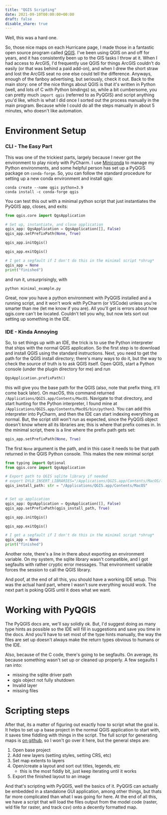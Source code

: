 ```yaml
---
title: "QGIS Scripting"
date: 2021-09-10T00:00:00+00:00
draft: false
disable_share: true
---
```


Well, this was a hard one.

So, those nice maps on each Hurricane page, I made those in a fantastic open source program called [QGIS](https://www.qgis.org/en/site/). I've been using QGIS on and off for years, and it has consistently been up to the GIS tasks I throw at it.  When I had access to ArcGIS, I'd frequently use QGIS for things ArcGIS couldn't do easily (or that was behind a paid add-on), and when I drew the short straw and lost the ArcGIS seat no one else could tell the difference.  Anyways, enough of the fanboy advertising, but seriously, check it out.  Back to the main story: one of the nice things about QGIS is that it's written in Python (well, and lots of C with Python bindings) so, while a bit cumbersome, you can pretty much `import qgis` (referred to as PyQGIS) and script anything you'd like, which is what I did once I sorted out the process manually in the main program.  Because while I could do all the steps manually in about 5 minutes, who doesn't like automation.

# Environment Setup
### CLI - The Easy Part
This was one of the trickiest parts, largely because I never got the environment to play nicely with PyCharm.  I use [Miniconda](https://docs.conda.io/en/latest/miniconda.html) to manage my Python environments, and some helpful person has set up a PyQGIS package on `conda-forge`.  So, you can follow the standard procedure for setting up a new conda environment and install qgis:

```shell
conda create --name qgis python=3.9
conda install -c conda-forge qgis
```

You can test this out with a minimal python script that just instantiates the PyQGIS app, closes, and exits:

```python
from qgis.core import QgsApplication

# Set up, instantiate, and close application
qgis_app: QgsApplication = QgsApplication([], False)
qgis_app.setPrefixPath(None, True)

qgis_app.initQgis()

qgis_app.exitQgis()

# I get a segfault if I don't do this in the minimal script *shrug*
qgis_app = None
print("finished")
```

and run it, unsurprisingly, with

```shell
python minimal_example.py
```

Great, now you have a python environment with PyQGIS installed and a running script, and it won't work with PyCharm (or VSCode) unless you're smarter than me (let me know if you are).  All you'll get is errors about how qgis.core can't be located.  Couldn't tell you why, but now lets sort out setting up something in the IDE.

### IDE - Kinda Annoying
So, to set things up with an IDE, the trick is to use the Python interpreter that ships with the normal QGIS application.  So the first step is to download and install QGIS using the standard instructions.  Next, you need to get the path for the QGIS install directory; there's many ways to do it, but the way to check the source of truth is to ask QGIS itself.  Open QGIS, start a Python console (under the plugin directory for me) and run

```python
QgsApplication.prefixPath()
```

this will give you the base path for the QGIS (also, note that prefix thing, it'll come back later).  On macOS, this command returned `/Applications/QGIS.app/Contents/MacOS`.  Navigate to that directory, and start hunting for the Python interpreter, I found mine at `/Applications/QGIS.app/Contents/MacOS/bin/python3`.  You can add this interpreter into PyCharm, and then the IDE can start indexing everything as normal.  But, the script still won't run as expected, since the PyQGIS object doesn't know where all its libraries are; this is where that prefix comes in.  In the minimal script, there is a line where the prefix path gets set:

```python
qgis_app.setPrefixPath(None, True)
```

The first `None` argument is the path, and in this case it needs to be that path returned in the QGIS Python console.  This makes the new minimal script

```python
from typing import Optional
from qgis.core import QgsApplication

# Export path to QGIS sqlite library if needed
# export DYLD_INSERT_LIBRARIES="/Applications/QGIS.app/Contents/MacOS/lib/libsqlite3.dylib"
qgis_install_path: str = "/Applications/QGIS.app/Contents/MacOS"


# Set up application
qgis_app: QgsApplication = QgsApplication([], False)
qgis_app.setPrefixPath(qgis_install_path, True)

qgis_app.initQgis()

qgis_app.exitQgis()

# I get a segfault if I don't do this in the minimal script *shrug*
qgis_app = None
print("finished")
```

Another note, there's a line in there about exporting an environment variable.  On my system, the sqlite library wasn't compatible, and I got segfaults with rather cryptic error messages.  That environment variable forces the session to call the QGIS library.

And poof, at the end of all this, you should have a working IDE setup.  This was the actual hard part, where I wasn't sure everything would work.  The next part is poking QGIS until it does what we want.

# Working with PyQGIS
The PyQGIS docs are, we'll say solidly ok.  But, I'd suggest doing as many type hints as possible so the IDE will fill in suggestions and save you time in the docs.  And you'll have to set most of the type hints manually, the way the files are set up doesn't always make the return types obvious to humans or the IDE.

Also, because of the C code, there's going to be segfaults.  On average, its because something wasn't set up or cleaned up properly.  A few segaults I ran into:
- missing the sqlite driver path
- qgis object not fully shutdown
- Invalid layer
- missing files

# Scripting steps
After that, its a matter of figuring out exactly how to script what the goal is.  It helps to set up a base project in the normal QGIS application to start with, it saves time fiddling with things in the script.  The full script for generating maps is [on github](https://github.com/cliftbar/godin/blob/main/scripts/qgis_layout_exporter.py), so I won't go over it here, but the general steps are:
1. Open base project
2. Add new layers (setting styles, setting CRS, etc)
3. Set map extents to layers
4. Open/create a layout and sort out titles, legends, etc
    - this is the most fiddly bit, just keep iterating until it works
5. Export the finished layout to an image

And that's scripting with PyQGIS, well the basics of it.  PyQGIS can actually be embedded in a standalone GUI application, among other things, but thats far more complicated than what I was going for here.  At the end of all this, we have a script that will load the files output from the model code (raster, wld file for raster, and track csv) onto a decently formatted map.
